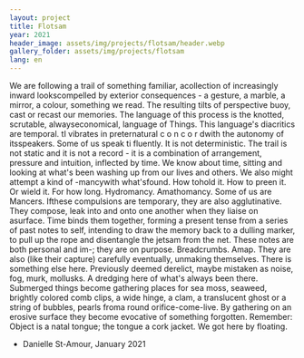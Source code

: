 ```yaml
---
layout: project
title: Flotsam
year: 2021
header_image: assets/img/projects/flotsam/header.webp
gallery_folder: assets/img/projects/flotsam
lang: en
---
```


We are following a trail of something familiar, acollection of increasingly inward lookscompelled by exterior consequences - a gesture, a marble, a mirror, a colour, something we read. The resulting tilts of perspective buoy, cast or recast our memories. The language of this process is the knotted, scrutable, alwayseconomical, language of Things. This language's diacritics are temporal. tI vibrates in preternatural c o n c o r dwith the autonomy of itsspeakers. Some of us speak ti fluently. It is not deterministic.
The trail is not static and it is not a record - it is a combination of arrangement, pressure and intuition, inflected by time. We know about time, sitting and looking at what's been washing up from our lives and others. We also might attempt a kind of -mancywith what'sfound. How tohold it. How to preen it. Or wield it. For how long. Hydromancy. Amathomancy. Some of us are Mancers.
Ifthese compulsions are temporary, they are also agglutinative. They compose, leak into and onto one another when they liaise on asurface. Time binds them together, forming a present tense from a series of past notes to
self, intending to draw the memory back to a dulling marker, to pull up the rope and disentangle the jetsam from the net. These notes are both personal and im-; they are on purpose. Breadcrumbs. Amap. They are also (like their capture) carefully eventually, unmaking themselves.
There is something else here. Previously deemed derelict, maybe mistaken as noise, fog, murk, mollusks. A dredging here of what's always been there. Submerged things become gathering places for sea moss, seaweed,
brightly colored comb clips, a wide hinge, a clam, a translucent ghost or a string of bubbles, pearls froma round orifice-come-live. By gathering on an erosive surface they become evocative of something forgotten. Remember:
Object is a natal tongue; the tongue a cork jacket. We got here by floating.
- Danielle St-Amour, January 2021